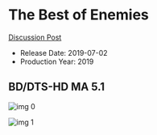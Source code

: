 # The Best of Enemies

[Discussion Post](https://www.avsforum.com/threads/bass-eq-for-filtered-movies.2995212/post-58266120)

* Release Date: 2019-07-02
* Production Year: 2019

## BD/DTS-HD MA 5.1

![img 0](https://i.imgur.com/vCflPgy.jpg)

![img 1](https://i.imgur.com/wjk5DbS.png)

